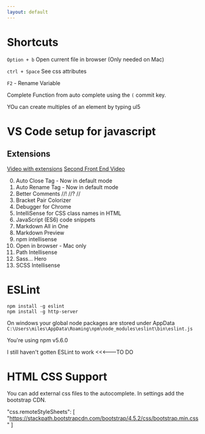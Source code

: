 ```yaml
---
layout: default
---
```


# Shortcuts

`Option + b` Open current file in browser (Only needed on Mac)

`ctrl + Space` See css attributes

`F2` - Rename Variable

Complete Function from auto complete using the `(` commit key.

YOu can create multiples of an element by typing ul5

# VS Code setup for javascript

## Extensions

[Video with extensions](https://www.youtube.com/watch?v=4juJx1qQM28)
[Second Front End Video](https://www.youtube.com/watch?v=LdF2RcelRg0)

0. Auto Close Tag - Now in default mode
1. Auto Rename Tag - Now in default mode
2. Better Comments //! //? //
3. Bracket Pair Colorizer
4. Debugger for Chrome
5. IntelliSense for CSS class names in HTML
6. JavaScript (ES6) code snippets
7. Markdown All in One
8. Markdown Preview
9. npm intellisense
10. Open in browser - Mac only
11. Path Intellisense
12. Sass... Hero
13. SCSS Intellisense

# ESLint

```
npm install -g eslint
npm install -g http-server
```

On windows your global node packages are stored under AppData `C:\Users\miles\AppData\Roaming\npm\node_modules\eslint\bin\eslint.js`

You're using npm v5.6.0

I still haven't gotten ESLint to work <<<---TO DO

# HTML CSS Support

You can add external css files to the autocomplete. In settings add the bootstrap CDN.

"css.remoteStyleSheets": [
"https://stackpath.bootstrapcdn.com/bootstrap/4.5.2/css/bootstrap.min.css"
]
